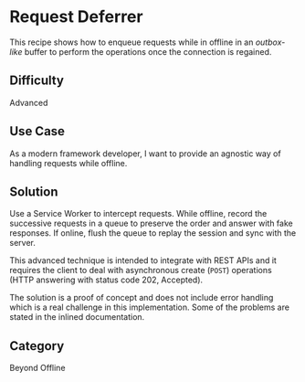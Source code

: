 # Request Deferrer
This recipe shows how to enqueue requests while in offline in an _outbox-like_ buffer to perform the operations once the connection is regained.

## Difficulty
Advanced

## Use Case
As a modern framework developer, I want to provide an agnostic way of handling requests while offline.

## Solution
Use a Service Worker to intercept requests. While offline, record the successive requests in a queue to preserve the order and answer with fake responses. If online, flush the queue to replay the session and sync with the server.

This advanced technique is intended to integrate with REST APIs and it requires the client to deal with asynchronous create (`POST`) operations (HTTP answering with status code 202, Accepted).

The solution is a proof of concept and does not include error handling which is a real challenge in this implementation. Some of the problems are stated in the inlined documentation.

## Category
Beyond Offline
